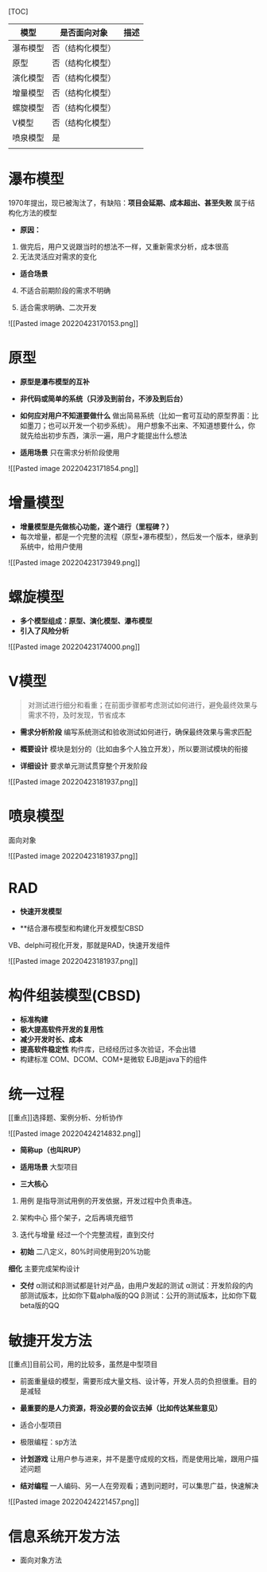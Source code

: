 [TOC]

| 模型     | 是否面向对象     | 描述 |
| -------- | ---------------- | ---- |
| 瀑布模型 | 否（结构化模型） |      |
| 原型     | 否（结构化模型） |      |
| 演化模型 | 否（结构化模型） |      |
| 增量模型 | 否（结构化模型） |      |
| 螺旋模型 | 否（结构化模型） |      |
| V模型    | 否（结构化模型） |      |
| 喷泉模型 | 是               |      |
|          |                  |      |

# 瀑布模型
1970年提出，现已被淘汰了，有缺陷：**项目会延期、成本超出、甚至失败**
属于结构化方法的模型

* **原因：**
1. 做完后，用户又说跟当时的想法不一样，又重新需求分析，成本很高
2. 无法灵活应对需求的变化

* **适合场景**
4. 不适合前期阶段的需求不明确

2. 适合需求明确、二次开发


![[Pasted image 20220423170153.png]]

# 原型
* **原型是瀑布模型的互补**

* **非代码或简单的系统（只涉及到前台，不涉及到后台）**

* **如何应对用户不知道要做什么**
做出简易系统（比如一套可互动的原型界面：比如墨刀；也可以开发一个初步系统）。
用户想象不出来、不知道想要什么，你就先给出初步东西，演示一遍，用户才能提出什么想法

* **适用场景**
只在需求分析阶段使用

![[Pasted image 20220423171854.png]]

# 增量模型
* **增量模型是先做核心功能，逐个进行（里程碑？）**
* 每次增量，都是一个完整的流程（原型+瀑布模型），然后发一个版本，继承到系统中，给用户使用

![[Pasted image 20220423173949.png]]

# 螺旋模型
* **多个模型组成：原型、演化模型、瀑布模型**
* **引入了风险分析**

![[Pasted image 20220423174000.png]]

# V模型
> 对测试进行细分和看重；在前面步骤都考虑测试如何进行，避免最终效果与需求不符，及时发现，节省成本

* **需求分析阶段**
编写系统测试和验收测试如何进行，确保最终效果与需求匹配

* **概要设计**
模块是划分的（比如由多个人独立开发），所以要测试模块的衔接

* **详细设计**
要求单元测试贯穿整个开发阶段

![[Pasted image 20220423181937.png]]

# 喷泉模型
面向对象

![[Pasted image 20220423181937.png]]

# RAD
* **快速开发模型**

* **结合瀑布模型和构建化开发模型CBSD

VB、delphi可视化开发，那就是RAD，快速开发组件

![[Pasted image 20220423181937.png]]

# 构件组装模型(CBSD)
* **标准构建**
* **极大提高软件开发的复用性**
* **减少开发时长、成本**
* **提高软件稳定性**
构件库，已经经历过多次验证，不会出错
* 构建标准
COM、DCOM、COM+是微软
EJB是java下的组件

# 统一过程
[[重点]]选择题、案例分析、分析协作

![[Pasted image 20220424214832.png]]

* **简称up（也叫RUP）**

* **适用场景**
大型项目


* **三大核心**
1. 用例
是指导测试用例的开发依据，开发过程中负责串连。

2. 架构中心
搭个架子，之后再填充细节

3. 迭代与增量
经过一个个完整流程，直到交付

* **初始**
二八定义，80%时间使用到20%功能


**细化**
主要完成架构设计

* **交付**
α测试和β测试都是针对产品，由用户发起的测试
α测试：开发阶段的内部测试版本，比如你下载alpha版的QQ
β测试：公开的测试版本，比如你下载beta版的QQ


# 敏捷开发方法
[[重点]]目前公司，用的比较多，虽然是中型项目

* 前面重量级的模型，需要形成大量文档、设计等，开发人员的负担很重。目的是减轻
* **最重要的是人力资源，将没必要的会议去掉（比如传达某些意见）**
* 适合小型项目
* 极限编程：sp方法
* **计划游戏**
让用户参与进来，并不是墨守成规的文档，而是使用比喻，跟用户描述问题

* **结对编程**
一人编码、另一人在旁观看；遇到问题时，可以集思广益，快速解决

![[Pasted image 20220424221457.png]]

# 信息系统开发方法
* 面向对象方法